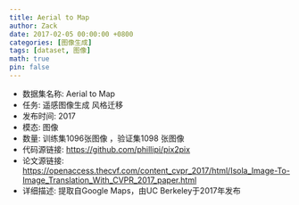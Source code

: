 ```yaml
---
title: Aerial to Map
author: Zack
date: 2017-02-05 00:00:00 +0800
categories: [图像生成]
tags: [dataset, 图像]
math: true
pin: false
---
```

- 数据集名称: Aerial to Map
- 任务: 遥感图像生成 风格迁移
- 发布时间: 2017
- 模态: 图像
- 数量: 训练集1096张图像 ，验证集1098 张图像
- 代码源链接: https://github.com/phillipi/pix2pix
- 论文源链接: https://openaccess.thecvf.com/content_cvpr_2017/html/Isola_Image-To-Image_Translation_With_CVPR_2017_paper.html
- 详细描述: 提取自Google Maps，由UC Berkeley于2017年发布
